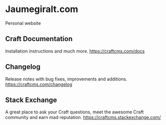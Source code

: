 # Jaumegiralt.com
Personal website


Craft Documentation
-----------------------------------------------------------------
Installation instructions and much more.
https://craftcms.com/docs


Changelog
-----------------------------------------------------------------
Release notes with bug fixes, improvements and additions.
https://craftcms.com/changelog


Stack Exchange
-----------------------------------------------------------------
A great place to ask your Craft questions, meet the awesome Craft community and earn mad reputation.
https://craftcms.stackexchange.com/
